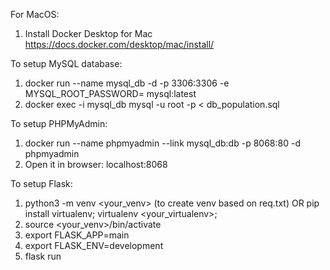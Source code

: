 For MacOS:

1. Install Docker Desktop for Mac
https://docs.docker.com/desktop/mac/install/

To setup MySQL database:

1. docker run --name mysql_db -d -p 3306:3306 -e MYSQL_ROOT_PASSWORD=<password> mysql:latest
2. docker exec -i mysql_db mysql -u root -p<password> < db_population.sql

To setup PHPMyAdmin:
1. docker run --name phpmyadmin --link mysql_db:db -p 8068:80 -d phpmyadmin
2. Open it in browser: localhost:8068

To setup Flask:
1. python3 -m venv <your_venv> (to create venv based on req.txt) OR pip install virtualenv; virtualenv <your_virtualenv>;
2. source <your_venv>/bin/activate
2. export FLASK_APP=main
3. export FLASK_ENV=development
4. flask run


